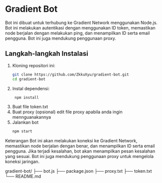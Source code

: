 # Gradient Bot

Bot ini dibuat untuk terhubung ke Gradient Network menggunakan Node.js. Bot ini melakukan autentikasi dengan menggunakan ID token, memastikan node berjalan dengan melakukan ping, dan menampilkan ID serta email pengguna. Bot ini juga mendukung penggunaan proxy.

## Langkah-langkah Instalasi

1. Kloning repositori ini:
   ```sh
   git clone https://github.com/ZkkuXyu/gradient-bot.git
   cd gradient-bot
2. Instal dependensi:
   ```sh
    npm install
3. Buat file token.txt
4. Buat proxy (opsional) edit file proxy apabila anda ingin mennguanakannya
5. Jalankan bot
   ```sh
   npm start
Keterangan
Bot ini akan melakukan koneksi ke Gradient Network, memastikan node berjalan dengan benar, dan menampilkan ID serta email pengguna. Jika terjadi kesalahan, bot akan menampilkan pesan kesalahan yang sesuai. Bot ini juga mendukung penggunaan proxy untuk mengelola koneksi jaringan.

gradient-bot/
├── bot.js
├── package.json
├── proxy.txt
├── token.txt
└── README.md
